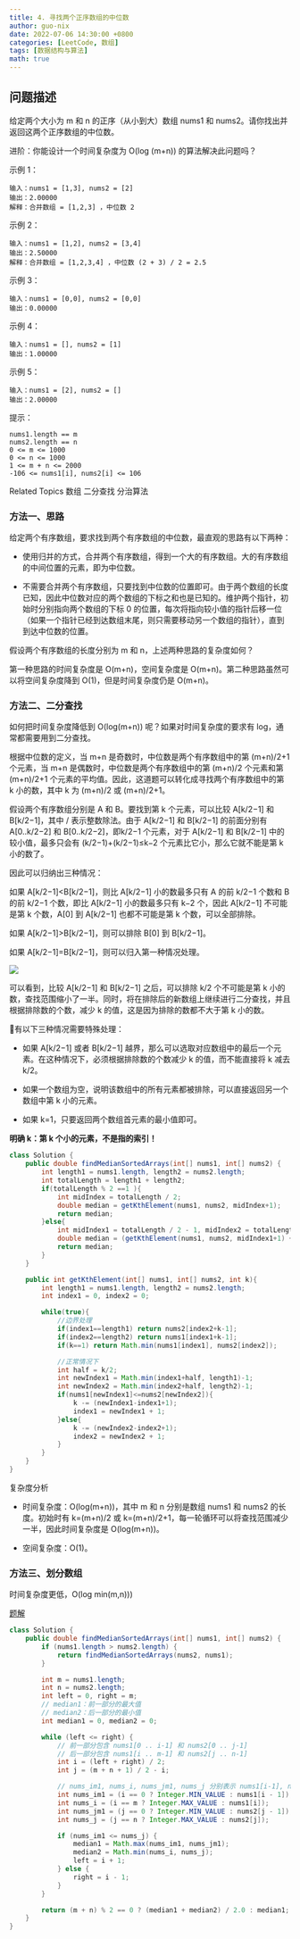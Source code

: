 ```yaml
---
title: 4. 寻找两个正序数组的中位数
author: guo-nix
date: 2022-07-06 14:30:00 +0800
categories: [LeetCode, 数组]
tags: [数据结构与算法]  
math: true
---
```


## 问题描述
 

给定两个大小为 m 和 n 的正序（从小到大）数组 nums1 和 nums2。请你找出并返回这两个正序数组的中位数。 

进阶：你能设计一个时间复杂度为 O(log (m+n)) 的算法解决此问题吗？ 

示例 1：
``` 
输入：nums1 = [1,3], nums2 = [2]
输出：2.00000
解释：合并数组 = [1,2,3] ，中位数 2
```

示例 2： 
```
输入：nums1 = [1,2], nums2 = [3,4]
输出：2.50000
解释：合并数组 = [1,2,3,4] ，中位数 (2 + 3) / 2 = 2.5
```

示例 3： 
```
输入：nums1 = [0,0], nums2 = [0,0]
输出：0.00000
```

示例 4： 
```
输入：nums1 = [], nums2 = [1]
输出：1.00000
```

示例 5：
``` 
输入：nums1 = [2], nums2 = []
输出：2.00000
```

提示： 
```
nums1.length == m 
nums2.length == n 
0 <= m <= 1000 
0 <= n <= 1000 
1 <= m + n <= 2000 
-106 <= nums1[i], nums2[i] <= 106 
```

Related Topics 数组 二分查找 分治算法 


### 方法一、思路

给定两个有序数组，要求找到两个有序数组的中位数，最直观的思路有以下两种：

- 使用归并的方式，合并两个有序数组，得到一个大的有序数组。大的有序数组的中间位置的元素，即为中位数。

- 不需要合并两个有序数组，只要找到中位数的位置即可。由于两个数组的长度已知，因此中位数对应的两个数组的下标之和也是已知的。维护两个指针，初始时分别指向两个数组的下标 0 的位置，每次将指向较小值的指针后移一位（如果一个指针已经到达数组末尾，则只需要移动另一个数组的指针），直到到达中位数的位置。

假设两个有序数组的长度分别为 m 和 n，上述两种思路的复杂度如何？

第一种思路的时间复杂度是 O(m+n)，空间复杂度是 O(m+n)。第二种思路虽然可以将空间复杂度降到 O(1)，但是时间复杂度仍是 O(m+n)。



### 方法二、二分查找

如何把时间复杂度降低到 O(log(m+n)) 呢？如果对时间复杂度的要求有 log，通常都需要用到二分查找。


根据中位数的定义，当 m+n 是奇数时，中位数是两个有序数组中的第 (m+n)/2+1 个元素，当 m+n 是偶数时，中位数是两个有序数组中的第 (m+n)/2 个元素和第 (m+n)/2+1 个元素的平均值。因此，这道题可以转化成寻找两个有序数组中的第 k 小的数，其中 k 为 (m+n)/2 或 (m+n)/2+1。


假设两个有序数组分别是 A 和 B。要找到第 k 个元素，可以比较 A[k/2−1] 和 B[k/2−1]，其中 / 表示整数除法。由于 A[k/2−1] 和 B[k/2−1] 的前面分别有 A[0..k/2−2] 和 B[0..k/2−2]，即k/2−1 个元素，对于 A[k/2−1] 和 B[k/2−1] 中的较小值，最多只会有 (k/2−1)+(k/2−1)≤k−2 个元素比它小，那么它就不能是第 k 小的数了。

因此可以归纳出三种情况：

如果 A[k/2−1]<B[k/2−1]，则比 A[k/2−1] 小的数最多只有 A 的前 k/2−1 个数和 B 的前 k/2−1 个数，即比 A[k/2−1] 小的数最多只有 k−2 个，因此 A[k/2−1] 不可能是第 k 个数，A[0] 到 A[k/2−1] 也都不可能是第 k 个数，可以全部排除。

如果 A[k/2−1]>B[k/2−1]，则可以排除 B[0] 到 B[k/2−1]。

如果 A[k/2−1]=B[k/2−1]，则可以归入第一种情况处理。


![](images/4_fig1.png)


可以看到，比较 A[k/2−1] 和 B[k/2−1] 之后，可以排除 k/2 个不可能是第 k 小的数，查找范围缩小了一半。同时，将在排除后的新数组上继续进行二分查找，并且根据排除数的个数，减少 k 的值，这是因为排除的数都不大于第 k 小的数。

🍒有以下三种情况需要特殊处理：

- 如果 A[k/2−1] 或者 B[k/2−1] 越界，那么可以选取对应数组中的最后一个元素。在这种情况下，必须根据排除数的个数减少 k 的值，而不能直接将 k 减去 k/2。

- 如果一个数组为空，说明该数组中的所有元素都被排除，可以直接返回另一个数组中第 k 小的元素。

- 如果 k=1，只要返回两个数组首元素的最小值即可。


**明确 k：第 k 个小的元素，不是指的索引！**

```java
class Solution {
    public double findMedianSortedArrays(int[] nums1, int[] nums2) {
        int length1 = nums1.length, length2 = nums2.length;
        int totalLength = length1 + length2;
        if(totalLength % 2 ==1 ){
            int midIndex = totalLength / 2;
            double median = getKthElement(nums1, nums2, midIndex+1);
            return median;
        }else{
            int midIndex1 = totalLength / 2 - 1, midIndex2 = totalLength / 2;
            double median = (getKthElement(nums1, nums2, midIndex1+1) + getKthElement(nums1, nums2, midIndex2+1))/2.0;
            return median;
        }
    }

    public int getKthElement(int[] nums1, int[] nums2, int k){
        int length1 = nums1.length, length2 = nums2.length;
        int index1 = 0, index2 = 0;

        while(true){
            //边界处理
            if(index1==length1) return nums2[index2+k-1];
            if(index2==length2) return nums1[index1+k-1];
            if(k==1) return Math.min(nums1[index1], nums2[index2]);

            //正常情况下
            int half = k/2;
            int newIndex1 = Math.min(index1+half, length1)-1;
            int newIndex2 = Math.min(index2+half, length2)-1;
            if(nums1[newIndex1]<=nums2[newIndex2]){
                k -= (newIndex1-index1+1);
                index1 = newIndex1 + 1;
            }else{
                k -= (newIndex2-index2+1);
                index2 = newIndex2 + 1;
            }
        }
    }
}
```


复杂度分析

- 时间复杂度：O(log(m+n))，其中 m 和 n 分别是数组 nums1 和 nums2 的长度。初始时有 k=(m+n)/2 或 k=(m+n)/2+1，每一轮循环可以将查找范围减少一半，因此时间复杂度是 O(log(m+n))。

- 空间复杂度：O(1)。



### 方法三、划分数组


时间复杂度更低，O(log min(m,n)))

[题解](https://leetcode-cn.com/problems/median-of-two-sorted-arrays/solution/xun-zhao-liang-ge-you-xu-shu-zu-de-zhong-wei-s-114/)


```java
class Solution {
    public double findMedianSortedArrays(int[] nums1, int[] nums2) {
        if (nums1.length > nums2.length) {
            return findMedianSortedArrays(nums2, nums1);
        }

        int m = nums1.length;
        int n = nums2.length;
        int left = 0, right = m;
        // median1：前一部分的最大值
        // median2：后一部分的最小值
        int median1 = 0, median2 = 0;

        while (left <= right) {
            // 前一部分包含 nums1[0 .. i-1] 和 nums2[0 .. j-1]
            // 后一部分包含 nums1[i .. m-1] 和 nums2[j .. n-1]
            int i = (left + right) / 2;
            int j = (m + n + 1) / 2 - i;

            // nums_im1, nums_i, nums_jm1, nums_j 分别表示 nums1[i-1], nums1[i], nums2[j-1], nums2[j]
            int nums_im1 = (i == 0 ? Integer.MIN_VALUE : nums1[i - 1]);
            int nums_i = (i == m ? Integer.MAX_VALUE : nums1[i]);
            int nums_jm1 = (j == 0 ? Integer.MIN_VALUE : nums2[j - 1]);
            int nums_j = (j == n ? Integer.MAX_VALUE : nums2[j]);

            if (nums_im1 <= nums_j) {
                median1 = Math.max(nums_im1, nums_jm1);
                median2 = Math.min(nums_i, nums_j);
                left = i + 1;
            } else {
                right = i - 1;
            }
        }

        return (m + n) % 2 == 0 ? (median1 + median2) / 2.0 : median1;
    }
}
```
